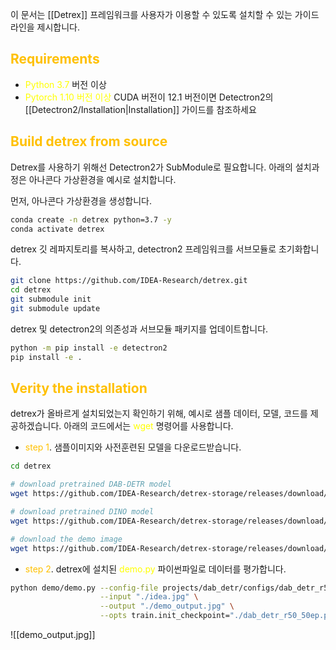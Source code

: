 이 문서는 [[Detrex]] 프레임워크를 사용자가 이용할 수 있도록 설치할 수 있는 가이드라인을 제시합니다.

## <font color="#ffc000">Requirements</font>

- <font color="#ffff00"> Python 3.7</font> 버전 이상
- <font color="#ffff00"> Pytorch 1.10 버전 이상</font> CUDA 버전이 12.1 버전이면 Detectron2의 [[Detectron2/Installation|Installation]] 가이드를 참조하세요

## <font color="#ffc000">Build detrex from source</font>

Detrex를 사용하기 위해선 Detectron2가 SubModule로 필요합니다. 아래의 설치과정은 아나콘다 가상환경을 예시로 설치합니다.

먼저, 아나콘다 가상환경을 생성합니다.
```bash
conda create -n detrex python=3.7 -y
conda activate detrex
```

detrex 깃 레파지토리를 복사하고, detectron2 프레임워크를 서브모듈로 초기화합니다.
```bash
git clone https://github.com/IDEA-Research/detrex.git
cd detrex
git submodule init
git submodule update
```

detrex 및 detectron2의 의존성과 서브모듈 패키지를 업데이트합니다.
```bash
python -m pip install -e detectron2
pip install -e .
```

## <font color="#ffc000">Verity the installation</font>

detrex가 올바르게 설치되었는지 확인하기 위해, 예시로 샘플 데이터, 모델, 코드를 제공하겠습니다.
아래의 코드에서는 <font color="#ffff00">wget</font> 명령어를 사용합니다.

- <font color="#ffc000">step 1</font>. 샘플이미지와 사전훈련된 모델을 다운로드받습니다.
```bash
cd detrex

# download pretrained DAB-DETR model
wget https://github.com/IDEA-Research/detrex-storage/releases/download/v0.1.0/dab_detr_r50_50ep.pth

# download pretrained DINO model
wget https://github.com/IDEA-Research/detrex-storage/releases/download/v0.2.1/dino_r50_4scale_12ep.pth

# download the demo image
wget https://github.com/IDEA-Research/detrex-storage/releases/download/v0.2.1/idea.jpg
```

- <font color="#ffc000">step 2</font>. detrex에 설치된 <font color="#ffff00">demo.py</font> 파이썬파일로 데이터를 평가합니다.
```bash
python demo/demo.py --config-file projects/dab_detr/configs/dab_detr_r50_50ep.py \
                    --input "./idea.jpg" \
                    --output "./demo_output.jpg" \
                    --opts train.init_checkpoint="./dab_detr_r50_50ep.pth"
```

![[demo_output.jpg]]